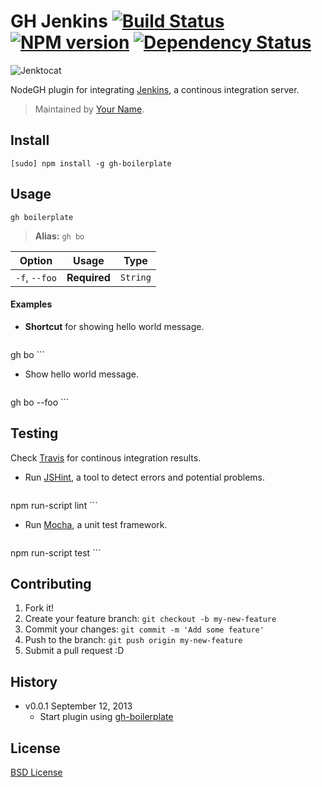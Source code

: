 # GH Jenkins [![Build Status](https://secure.travis-ci.org/node-gh/gh-jenkins.svg?branch=master)](https://travis-ci.org/node-gh/gh-jenkins) [![NPM version](https://badge.fury.io/js/gh-jenkins.svg)](http://badge.fury.io/js/gh-jenkins) [![Dependency Status](https://david-dm.org/node-gh/gh-jenkins.svg?theme=badge.io)](https://david-dm.org/node-gh/gh-jenkins)

![Jenktocat](https://cloud.githubusercontent.com/assets/398893/3528227/259b4e44-078d-11e4-919d-604514297304.png)

NodeGH plugin for integrating [Jenkins](http://jenkins-ci.org/), a continous integration server.

> Maintained by [Your Name](https://github.com/yourname).

## Install

```
[sudo] npm install -g gh-boilerplate
```

## Usage

```
gh boilerplate
```

> **Alias:** `gh bo`

Option             | Usage        | Type
---                | ---          | ---
`-f`, `--foo`      | **Required** | `String`

#### Examples

* **Shortcut** for showing hello world message.

	```
gh bo
	```

* Show hello world message.

	```
gh bo --foo
	```

## Testing

Check [Travis](https://travis-ci.org/node-gh/gh-jira) for continous integration results.

* Run [JSHint](http://www.jshint.com/), a tool to detect errors and potential problems.

    ```
npm run-script lint
    ```

* Run [Mocha](http://visionmedia.github.io/mocha/), a unit test framework.

    ```
npm run-script test
    ```

## Contributing

1. Fork it!
2. Create your feature branch: `git checkout -b my-new-feature`
3. Commit your changes: `git commit -m 'Add some feature'`
4. Push to the branch: `git push origin my-new-feature`
5. Submit a pull request :D

## History

* v0.0.1 September 12, 2013
	* Start plugin using [gh-boilerplate](https://github.com/node-gh/gh-boilerplate)

## License

[BSD License](https://github.com/node-gh/gh/blob/master/LICENSE.md)
